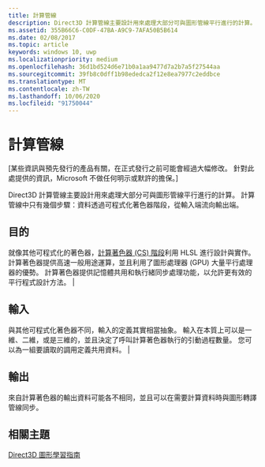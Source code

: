 ```yaml
---
title: 計算管線
description: Direct3D 計算管線主要設計用來處理大部分可與圖形管線平行進行的計算。
ms.assetid: 355B66C6-C0DF-47BA-A9C9-7AFA50B5B614
ms.date: 02/08/2017
ms.topic: article
keywords: windows 10, uwp
ms.localizationpriority: medium
ms.openlocfilehash: 36d1bd524d6e71b0a1aa9477d7a2b7a5f27544aa
ms.sourcegitcommit: 39fb8c0dff1b98ededca2f12e8ea7977c2eddbce
ms.translationtype: MT
ms.contentlocale: zh-TW
ms.lasthandoff: 10/06/2020
ms.locfileid: "91750044"
---
```

# <a name="compute-pipeline"></a>計算管線


\[某些資訊與預先發行的產品有關，在正式發行之前可能會經過大幅修改。 針對此處提供的資訊，Microsoft 不做任何明示或默許的擔保。\]


Direct3D 計算管線主要設計用來處理大部分可與圖形管線平行進行的計算。 計算管線中只有幾個步驟：資料透過可程式化著色器階段，從輸入端流向輸出端。

## <a name="purpose"></a>目的

就像其他可程式化的著色器，[計算著色器 (CS) 階段](compute-shader-stage--cs-.md)利用 HLSL 進行設計與實作。 計算著色器提供高速一般用途運算，並且利用了圖形處理器 (GPU) 大量平行處理器的優勢。 計算著色器提供記憶體共用和執行緒同步處理功能，以允許更有效的平行程式設計方法。 |

## <a name="input"></a>輸入

與其他可程式化著色器不同，輸入的定義其實相當抽象。 輸入在本質上可以是一維、二維，或是三維的，並且決定了呼叫計算著色器執行的引動過程數量。 您可以為一組要讀取的調用定義共用資料。 |

## <a name="output"></a>輸出

來自計算著色器的輸出資料可能各不相同，並且可以在需要計算資料時與圖形轉譯管線同步。

<!---
<table>
<colgroup>
<col width="50%" />
<col width="50%" />
</colgroup>
<tbody>
<tr class="odd">
<td align="left">Purpose</td>
<td align="left">Like other programmable shaders, <a href="#compute-shader-stage--cs-.md">Compute Shader (CS) stage</a> is designed and implemented with HLSL. A compute shader provides high-speed general purpose computing and takes advantage of the large numbers of parallel processors on the graphics processing unit (GPU). The compute shader provides memory sharing and thread synchronization features to allow more effective parallel programming methods.</td>
</tr>
<tr class="even">
<td align="left">Input</td>
<td align="left">Unlike other programmable shaders, the definition of input is abstract. The input can be one, two or three-dimensional in nature, determining the number of invocations of the compute shader to execute. It is possible to define shared data for one set of invocations to read.</td>
</tr>
<tr class="odd">
<td align="left">Output</td>
<td align="left">Output data from the compute shader, which can be highly varied, can be synchronized with the graphics rendering pipeline when the computed data is required.</td>
</tr>
</tbody>
</table>
-->

## <a name="span-idrelated-topicsspanrelated-topics"></a><span id="related-topics"></span>相關主題


[Direct3D 圖形學習指南](index.md)

 

 
